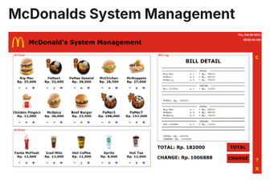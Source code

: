 # McDonalds System Management
![alt text](https://github.com/kisahtegar/McDonalds/blob/main/image/Screenshot%20(287).png)
